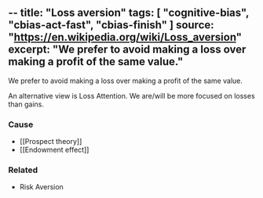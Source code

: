 --
title: "Loss aversion"
tags: [ "cognitive-bias", "cbias-act-fast", "cbias-finish" ]
source: "https://en.wikipedia.org/wiki/Loss_aversion"
excerpt: "We prefer to avoid making a loss over making a profit of the same value."
---

We prefer to avoid making a loss over making a profit of the same value.

An alternative view is Loss Attention. We are/will be more focused on losses than gains.

### Cause

- [[Prospect theory]]
- [[Endowment effect]]

### Related

- Risk Aversion
